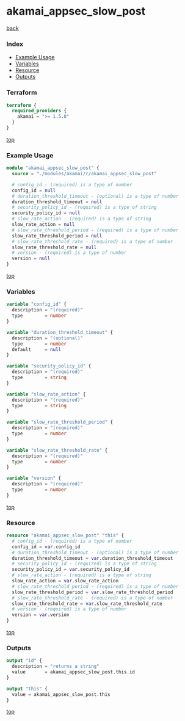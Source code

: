 # akamai_appsec_slow_post

[back](../akamai.md)

### Index

- [Example Usage](#example-usage)
- [Variables](#variables)
- [Resource](#resource)
- [Outputs](#outputs)

### Terraform

```terraform
terraform {
  required_providers {
    akamai = ">= 1.5.0"
  }
}
```

[top](#index)

### Example Usage

```terraform
module "akamai_appsec_slow_post" {
  source = "./modules/akamai/r/akamai_appsec_slow_post"

  # config_id - (required) is a type of number
  config_id = null
  # duration_threshold_timeout - (optional) is a type of number
  duration_threshold_timeout = null
  # security_policy_id - (required) is a type of string
  security_policy_id = null
  # slow_rate_action - (required) is a type of string
  slow_rate_action = null
  # slow_rate_threshold_period - (required) is a type of number
  slow_rate_threshold_period = null
  # slow_rate_threshold_rate - (required) is a type of number
  slow_rate_threshold_rate = null
  # version - (required) is a type of number
  version = null
}
```

[top](#index)

### Variables

```terraform
variable "config_id" {
  description = "(required)"
  type        = number
}

variable "duration_threshold_timeout" {
  description = "(optional)"
  type        = number
  default     = null
}

variable "security_policy_id" {
  description = "(required)"
  type        = string
}

variable "slow_rate_action" {
  description = "(required)"
  type        = string
}

variable "slow_rate_threshold_period" {
  description = "(required)"
  type        = number
}

variable "slow_rate_threshold_rate" {
  description = "(required)"
  type        = number
}

variable "version" {
  description = "(required)"
  type        = number
}
```

[top](#index)

### Resource

```terraform
resource "akamai_appsec_slow_post" "this" {
  # config_id - (required) is a type of number
  config_id = var.config_id
  # duration_threshold_timeout - (optional) is a type of number
  duration_threshold_timeout = var.duration_threshold_timeout
  # security_policy_id - (required) is a type of string
  security_policy_id = var.security_policy_id
  # slow_rate_action - (required) is a type of string
  slow_rate_action = var.slow_rate_action
  # slow_rate_threshold_period - (required) is a type of number
  slow_rate_threshold_period = var.slow_rate_threshold_period
  # slow_rate_threshold_rate - (required) is a type of number
  slow_rate_threshold_rate = var.slow_rate_threshold_rate
  # version - (required) is a type of number
  version = var.version
}
```

[top](#index)

### Outputs

```terraform
output "id" {
  description = "returns a string"
  value       = akamai_appsec_slow_post.this.id
}

output "this" {
  value = akamai_appsec_slow_post.this
}
```

[top](#index)